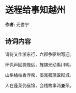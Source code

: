 # 送程给事知越州

**作者**: 元耆宁

## 诗词内容

请符又作浙东行，六郡争驱绀弩迎。

环佩声回尧陛远，旌旗光动禹川明。

山烘橘柚香浮席，溪涨菰蒲翠彻城。

人在蓬莱仍昼锦，会稽故事两兼荣。

